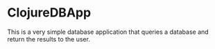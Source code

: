 # ClojureDBApp
This is a very simple database application that queries a database and return the results to the user.
